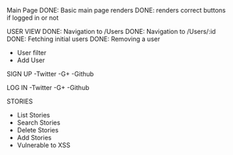 Main Page
 DONE: Basic main page renders
 DONE: renders correct buttons if logged in or not

 USER VIEW
  DONE: Navigation to /Users
  DONE: Navigation to /Users/:id
  DONE: Fetching initial users
  DONE: Removing a user
  - User filter
  - Add User

 SIGN UP
  -Twitter
  -G+
  -Github

 LOG IN
  -Twitter
  -G+
  -Github

 STORIES
  - List Stories
  - Search Stories
  - Delete Stories
  - Add Stories
  - Vulnerable to XSS